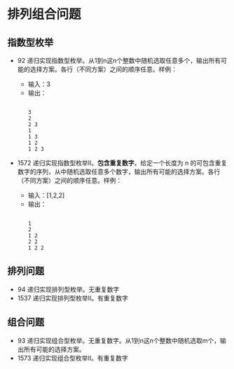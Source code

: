 # 排列组合问题

## 指数型枚举

- 92 递归实现指数型枚举。从1到n这n个整数中随机选取任意多个，输出所有可能的选择方案。各行（不同方案）之间的顺序任意。样例：

  - 输入：3
  - 输出：
    ```

    3
    2
    2 3
    1
    1 3
    1 2
    1 2 3
    ```
- 1572 递归实现指数型枚举II。**包含重复数字**。给定一个长度为 n 的可包含重复数字的序列，从中随机选取任意多个数字，输出所有可能的选择方案。各行（不同方案）之间的顺序任意。样例：

  - 输入：[1,2,2]
  - 输出：
    ```

    1
    2
    1 2
    2 2
    1 2 2
    ```

## 排列问题

- 94 递归实现排列型枚举。无重复数字
- 1537 递归实现排列型枚举II。有重复数字

## 组合问题

- 93 递归实现组合型枚举。无重复数字。从1到n这n个整数中随机选取m个，输出所有可能的选择方案。
- 1573 递归实现组合型枚举II。有重复数字
